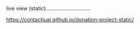 live view (static)..............................

https://contactjual.github.io/donation-project-static/
